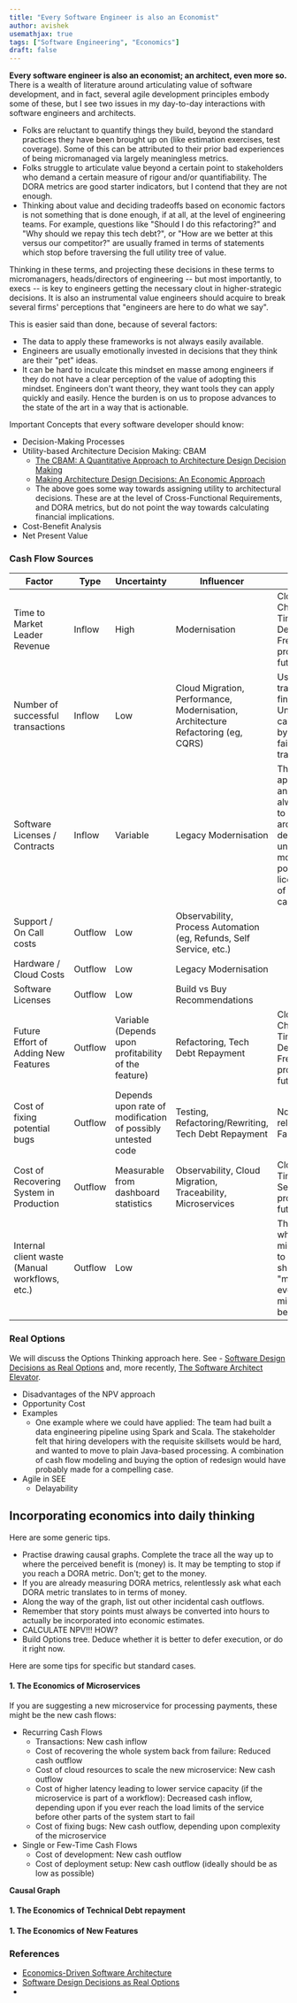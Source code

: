 ```yaml
---
title: "Every Software Engineer is also an Economist"
author: avishek
usemathjax: true
tags: ["Software Engineering", "Economics"]
draft: false
---
```


**Every software engineer is also an economist; an architect, even more so.** There is a wealth of literature around articulating value of software development, and in fact, several agile development principles embody some of these, but I see two issues in my day-to-day interactions with software engineers and architects.

- Folks are reluctant to quantify things they build, beyond the standard practices they have been brought up on (like estimation exercises, test coverage). Some of this can be attributed to their prior bad experiences of being micromanaged via largely meaningless metrics.
- Folks struggle to articulate value beyond a certain point to stakeholders who demand a certain measure of rigour and/or quantifiability. The DORA metrics are good starter indicators, but I contend that they are not enough.
- Thinking about value and deciding tradeoffs based on economic factors is not something that is done enough, if at all, at the level of engineering teams. For example, questions like "Should I do this refactoring?" and "Why should we repay this tech debt?", or "How are we better at this versus our competitor?" are usually framed in terms of statements which stop before traversing the full utility tree of value.

Thinking in these terms, and projecting these decisions in these terms to micromanagers, heads/directors of engineering -- but most importantly, to execs -- is key to engineers getting the necessary clout in higher-strategic decisions. It is also an instrumental value engineers should acquire to break several firms' perceptions that "engineers are here to do what we say".

This is easier said than done, because of several factors:

- The data to apply these frameworks is not always easily available.
- Engineers are usually emotionally invested in decisions that they think are their "pet" ideas.
- It can be hard to inculcate this mindset en masse among engineers if they do not have a clear perception of the value of adopting this mindset. Engineers don't want theory, they want tools they can apply quickly and easily. Hence the burden is on us to propose advances to the state of the art in a way that is actionable.

Important Concepts that every software developer should know:

- Decision-Making Processes
- Utility-based Architecture Decision Making: CBAM
  - [The CBAM: A Quantitative Approach to Architecture Design Decision Making](https://people.ece.ubc.ca/matei/EECE417/BASS/ch12.html)
  - [Making Architecture Design Decisions: An Economic Approach](https://apps.dtic.mil/sti/pdfs/ADA408740.pdf)
  - The above goes some way towards assigning utility to architectural decisions. These are at the level of Cross-Functional Requirements, and DORA metrics, but do not point the way towards calculating financial implications.
- Cost-Benefit Analysis
- Net Present Value

### Cash Flow Sources

| Factor                                         | Type    | Uncertainty                                                 | Influencer    | Notes |
|------------------------------------------------|---------|-------------------------------------------------------------|---------------|--|
| Time to Market Leader Revenue                  | Inflow  | High                                                        | Modernisation | Closely related to Change Lead Time and Deployment Frequency, but projected into the future |
| Number of successful transactions              | Inflow  | Low                                                         | Cloud Migration, Performance, Modernisation, Architecture Refactoring (eg, CQRS) | Useful when transactions are financial. Unrealised inflow can be measured by number of failed transactions |
| Software Licenses / Contracts                  | Inflow  | Variable                                                    | Legacy Modernisation | This is at the application level, and cannot always be traced to a single architectural or design decision, unless explicitly modelled as potential new licenses because of a new capability/feature. |
| Support / On Call costs                         | Outflow | Low                                                         | Observability, Process Automation (eg, Refunds, Self Service, etc.) |  |
| Hardware / Cloud Costs                         | Outflow | Low                                                         | Legacy Modernisation |  |
| Software Licenses                              | Outflow | Low                                                         | Build vs Buy Recommendations |  |
| Future Effort of Adding New Features           | Outflow | Variable (Depends upon profitability of the feature)        | Refactoring, Tech Debt Repayment | Closely related to Change Lead Time and Deployment Frequency, but projected into the future |
| Cost of fixing potential bugs                  | Outflow | Depends upon rate of modification of possibly untested code | Testing, Refactoring/Rewriting, Tech Debt Repayment | Not necessarily related to Change Failure Rate |
| Cost of Recovering System in Production        | Outflow | Measurable from dashboard statistics                        | Observability, Cloud Migration, Traceability, Microservices | Closely related to Time to Restore Service (DORA), projected into the future |
| Internal client waste (Manual workflows, etc.) | Outflow | Low                                                         |               | This is frequently what the software might be targeted to reduce. It shows up as "money saved", even though it might not strictly be a **Cash Inflow**. |


### Real Options

We will discuss the Options Thinking approach here. See - [Software Design Decisions as Real Options](https://citeseerx.ist.psu.edu/document?repid=rep1&type=pdf&doi=24f7bdda5f3721faa2da58719ae72432f782312f) and, more recently, [The Software Architect Elevator](https://www.amazon.com/Software-Architect-Elevator-Redefining-Architects-ebook/dp/B086WQ9XL1).

- Disadvantages of the NPV approach
- Opportunity Cost
- Examples
  - One example where we could have applied: The team had built a data engineering pipeline using Spark and Scala. The stakeholder felt that hiring developers with the requisite skillsets would be hard, and wanted to move to plain Java-based processing. A combination of cash flow modeling and buying the option of redesign would have probably made for a compelling case.
- Agile in SEE
  - Delayability

## Incorporating economics into daily thinking

Here are some generic tips.

- Practise drawing causal graphs. Complete the trace all the way up to where the perceived benefit is (money) is. It may be tempting to stop if you reach a DORA metric. Don't; get to the money.
- If you are already measuring DORA metrics, relentlessly ask what each DORA metric translates to in terms of money.
- Along the way of the graph, list out other incidental cash outflows.
- Remember that story points must always be converted into hours to actually be incorporated into economic estimates.
- CALCULATE NPV!!! HOW?
- Build Options tree. Deduce whether it is better to defer execution, or do it right now.

Here are some tips for specific but standard cases.

#### 1. The Economics of Microservices

If you are suggesting a new microservice for processing payments, these might be the new cash flows:
  - Recurring Cash Flows
    - Transactions: New cash inflow
    - Cost of recovering the whole system back from failure: Reduced cash outflow
    - Cost of cloud resources to scale the new microservice: New cash outflow
    - Cost of higher latency leading to lower service capacity (if the microservice is part of a workflow): Decreased cash inflow, depending upon if you ever reach the load limits of the service before other parts of the system start to fail
    - Cost of fixing bugs: New cash outflow, depending upon complexity of the microservice
- Single or Few-Time Cash Flows
  - Cost of development: New cash outflow
  - Cost of deployment setup: New cash outflow (ideally should be as low as possible)

**Causal Graph**

#### 1. The Economics of Technical Debt repayment
#### 1. The Economics of New Features

### References

- [Economics-Driven Software Architecture](https://www.amazon.in/Economics-Driven-Software-Architecture-Ivan-Mistrik/dp/0124104649)
- [Software Design Decisions as Real Options](https://citeseerx.ist.psu.edu/document?repid=rep1&type=pdf&doi=24f7bdda5f3721faa2da58719ae72432f782312f)
- 
